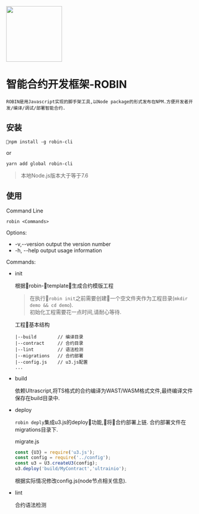 
<img src="https://user-images.githubusercontent.com/1866848/46092758-33c63000-c1e8-11e8-8d70-655c7358df89.png" width="150" hegiht="300" align=center />



# 智能合约开发框架-ROBIN
    ROBIN是用Javascript实现的脚手架工具,以Node package的形式发布在NPM.方便开发者开发/编译/调试/部署智能合约.

## 安装
`npm install -g robin-cli`

or

`yarn add global robin-cli`

> 本地Node.js版本大于等于7.6

## 使用
Command Line

`robin <Commands>`

Options:
* -v,--version  output the version number
* -h, --help    output usage information
  
Commands:
* init
    
    根据robin-template生成合约模版工程
    
    > 在执行`robin init`之前需要创建一个空文件夹作为工程目录(`mkdir demo && cd demo`).  
    > 初始化工程需要花一点时间,请耐心等待.

    工程基本结构

    ```
    |--build        // 编译目录
    |--contract     // 合约目录
    |--lint         // 语法检测
    |--migrations   // 合约部署
    |--config.js    // u3.js配置
    ...
    ```
* build

    依赖Ultrascript,将TS格式的合约编译为WAST/WASM格式文件,最终编译文件保存在build目录中.
* deploy

    `robin deply`集成u3.js的deploy功能,将合约部署上链.
    合约部署文件在migrations目录下.

    migrate.js
    ```javascript
    const {U3} = require('u3.js');
    const config = require('../config');
    const u3 = U3.createU3(config);
    u3.deploy('build/MyContract','ultrainio');
    ```
    根据实际情况修改config.js(node节点相关信息).

* lint

    合约语法检测


